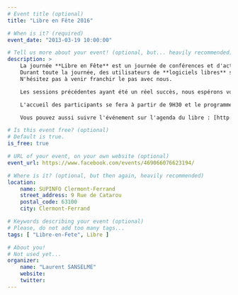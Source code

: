 ```yaml
---
# Event title (optional)
title: "Libre en Fête 2016"

# When is it? (required)
event_date: "2013-03-19 10:00:00"

# Tell us more about your event! (optional, but... heavily recommended)
description: >
    La journée **Libre en Fête** est un journée de conférences et d'activités dédiée à la découverte du logiciel libre.  
    Durant toute la journée, des utilisateurs de **logiciels libres** seront là pour vous les faire découvrir, utiliser, installer, partager et pour répondre à toutes vos questions.  
    N'hésitez pas à venir franchir le pas avec nous.

    Les sessions précédentes ayant été un réel succès, nous espérons vous voir nombreux cette année encore.

    L'accueil des participants se fera à partir de 9H30 et le programme des conférences et des activités sera mis à jour dans très peu de temps.

    Vous pouvez aussi suivre l'événement sur l'agenda du libre : [http://www.agendadulibre.org/events/10865](http://www.agendadulibre.org/events/10865) et accéder aux vidéos des conférences précédentes sur la page YouTube du Laboratoire Linux de SUPINFO : [https://www.youtube.com/user/LaboLinux](https://www.youtube.com/user/LaboLinux)

# Is this event free? (optional)
# Default is true.
is_free: true

# URL of your event, on your own website (optional)
event_url: https://www.facebook.com/events/469066076623194/

# Where is it? (optional, but then again, heavily recommended)
location:
    name: SUPINFO Clermont-Ferrand
    street_address: 9 Rue de Catarou
    postal_code: 63100
    city: Clermont-Ferrand

# Keywords describing your event (optional)
# Please, do not add too many tags...
tags: [ "Libre-en-Fete", Libre ]

# About you!
# Not used yet...
organizer:
    name: "Laurent SANSELME"
    website: 
    twitter: 
---
```

